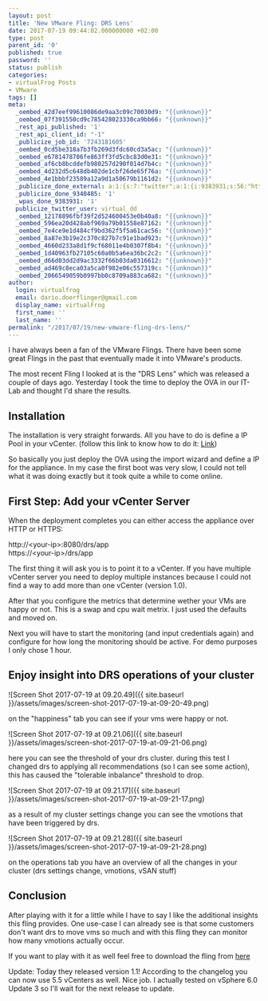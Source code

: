 ```yaml
---
layout: post
title: 'New VMware Fling: DRS Lens'
date: 2017-07-19 09:44:02.000000000 +02:00
type: post
parent_id: '0'
published: true
password: ''
status: publish
categories:
- virtualFrog Posts
- VMware
tags: []
meta:
  _oembed_42d7eef99610086de9aa3c09c70030d9: "{{unknown}}"
  _oembed_07f391550cd9c785428023330ca9bb66: "{{unknown}}"
  _rest_api_published: '1'
  _rest_api_client_id: "-1"
  _publicize_job_id: '7243181605'
  _oembed_0cd5be318a7b3fb269d3fdc60cd3a5ac: "{{unknown}}"
  _oembed_e6781478706fe863ff3fd5cbc83d0e31: "{{unknown}}"
  _oembed_af6cb8bcddefb980257d290f014d7b4c: "{{unknown}}"
  _oembed_4d232d5c648db402de1cbf26de65f76a: "{{unknown}}"
  _oembed_4e1bbbf23589a12a9d1a50679b1161d2: "{{unknown}}"
  _publicize_done_external: a:1:{s:7:"twitter";a:1:{i:9383931;s:56:"https://twitter.com/virtual_dd/status/887578773284995072";}}
  _publicize_done_9340485: '1'
  _wpas_done_9383931: '1'
  publicize_twitter_user: virtual_dd
  _oembed_12178896fbf39f2d524600453e0b40a8: "{{unknown}}"
  _oembed_596ea20d428abf969a79b01558e87162: "{{unknown}}"
  _oembed_7e4ce9e1d484cf9bd362f5f5a61cac56: "{{unknown}}"
  _oembed_8a87e3b19e2c370c827b7c91e1bad923: "{{unknown}}"
  _oembed_4660d233a8d1f9cf68011e4b0307f8b4: "{{unknown}}"
  _oembed_1d40963fb27105c60a0b5a6ea36bc2c2: "{{unknown}}"
  _oembed_d66d03dd2d9ac3332f66b03da0316612: "{{unknown}}"
  _oembed_ad469c8eca03a5ca0f982e06c557319c: "{{unknown}}"
  _oembed_2066549059b0997bb0c8709a883ca682: "{{unknown}}"
author:
  login: virtualfrog
  email: dario.doerflinger@gmail.com
  display_name: virtualFrog
  first_name: ''
  last_name: ''
permalink: "/2017/07/19/new-vmware-fling-drs-lens/"
---
```

I have always been a fan of the VMware Flings. There have been some great Flings in the past that eventually made it into VMware's products.

The most recent Fling I looked at is the "DRS Lens" which was released a couple of days ago. Yesterday I took the time to deploy the OVA in our IT-Lab and thought I'd share the results.<!--more-->

## Installation

The installation is very straight forwards. All you have to do is define a IP Pool in your vCenter. (follow this link to know how to do it: [Link](https://docs.vmware.com/en/VMware-vSphere/6.0/com.vmware.vsphere.hostclient.doc/GUID-5B3AF10D-8E4A-403C-B6D1-91D9171A3371.html))

So basically you just deploy the OVA using the import wizard and define a IP for the appliance. In my case the first boot was very slow, I could not tell what it was doing exactly but it took quite a while to come online.

## First Step: Add your vCenter Server

When the deployment completes you can either access the appliance over HTTP or HTTPS:

http://\<your-ip\>:8080/drs/app  
https://\<your-ip\>/drs/app

The first thing it will ask you is to point it to a vCenter. If you have multiple vCenter server you need to deploy multiple instances because I could not find a way to add more than one vCenter (version 1.0).

After that you configure the metrics that determine wether your VMs are happy or not. This is a swap and cpu wait metrix. I just used the defaults and moved on.

Next you will have to start the monitoring (and input credentials again) and configure for how long the monitoring should be active. For demo purposes I only chose 1 hour.

## Enjoy insight into DRS operations of your cluster

![Screen Shot 2017-07-19 at 09.20.49]({{ site.baseurl }}/assets/images/screen-shot-2017-07-19-at-09-20-49.png)

on the "happiness" tab you can see if your vms were happy or not.

![Screen Shot 2017-07-19 at 09.21.06]({{ site.baseurl }}/assets/images/screen-shot-2017-07-19-at-09-21-06.png)

here you can see the threshold of your drs cluster. during this test I changed drs to applying all recommendations (so I can see some action), this has caused the "tolerable inbalance" threshold to drop.

![Screen Shot 2017-07-19 at 09.21.17]({{ site.baseurl }}/assets/images/screen-shot-2017-07-19-at-09-21-17.png)

as a result of my cluster settings change you can see the vmotions that have been triggered by drs.

![Screen Shot 2017-07-19 at 09.21.28]({{ site.baseurl }}/assets/images/screen-shot-2017-07-19-at-09-21-28.png)

on the operations tab you have an overview of all the changes in your cluster (drs settings change, vmotions, vSAN stuff)

## Conclusion

After playing with it for a little while I have to say I like the additional insights this fling provides. One use-case I can already see is that some customers don't want drs to move vms so much and with this fling they can monitor how many vmotions actually occur.

If you want to play with it as well feel free to download the fling from [here](https://labs.vmware.com/flings/drs-lens)

Update: Today they released version 1.1! According to the changelog you can now use 5.5 vCenters as well. Nice job. I actually tested on vSphere 6.0 Update 3 so I'll wait for the next release to update.

